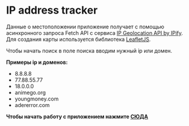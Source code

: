 # IP address tracker

Данные о местоположении приложение получает с помощью асинхронного запроса Fetch API с сервиса [IP Geolocation API by IPify](https://geo.ipify.org/). Для создания карты используется библиотека [LeafletJS](https://leafletjs.com/). 

Чтобы начать поиск в поле поиска вводим нужный ip или домен.

**Примеры ip и доменов:**

- 8.8.8.8 
- 77.88.55.77
- 18.0.0.0
- animego.org
- youngmoney.com
- adererror.com


**Чтобы начать работу с приложением нажмите [СЮДА](https://enjirtmnv.github.io/ip-address-tracker/)**
